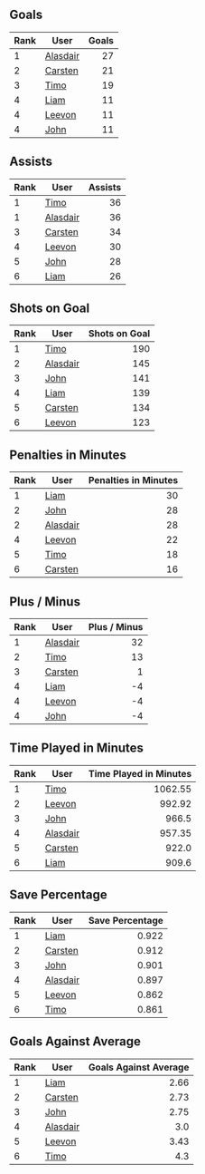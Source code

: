 ## Goals
| Rank | User | Goals |
| :--- | ---- | ---------: |
| 1 | [Alasdair](https://github.com/llevasseur/world-juniors-2022/blob/master/ROSTERS.md#Alasdair) |  27 |
| 2 | [Carsten](https://github.com/llevasseur/world-juniors-2022/blob/master/ROSTERS.md#Carsten) |  21 |
| 3 | [Timo](https://github.com/llevasseur/world-juniors-2022/blob/master/ROSTERS.md#Timo) |  19 |
| 4 | [Liam](https://github.com/llevasseur/world-juniors-2022/blob/master/ROSTERS.md#Liam) |  11 |
| 4 | [Leevon](https://github.com/llevasseur/world-juniors-2022/blob/master/ROSTERS.md#Leevon) |  11 |
| 4 | [John](https://github.com/llevasseur/world-juniors-2022/blob/master/ROSTERS.md#John) |  11 |
## Assists
| Rank | User | Assists |
| :--- | ---- | ---------: |
| 1 | [Timo](https://github.com/llevasseur/world-juniors-2022/blob/master/ROSTERS.md#Timo) |  36 |
| 1 | [Alasdair](https://github.com/llevasseur/world-juniors-2022/blob/master/ROSTERS.md#Alasdair) |  36 |
| 3 | [Carsten](https://github.com/llevasseur/world-juniors-2022/blob/master/ROSTERS.md#Carsten) |  34 |
| 4 | [Leevon](https://github.com/llevasseur/world-juniors-2022/blob/master/ROSTERS.md#Leevon) |  30 |
| 5 | [John](https://github.com/llevasseur/world-juniors-2022/blob/master/ROSTERS.md#John) |  28 |
| 6 | [Liam](https://github.com/llevasseur/world-juniors-2022/blob/master/ROSTERS.md#Liam) |  26 |
## Shots on Goal
| Rank | User | Shots on Goal |
| :--- | ---- | ---------: |
| 1 | [Timo](https://github.com/llevasseur/world-juniors-2022/blob/master/ROSTERS.md#Timo) |  190 |
| 2 | [Alasdair](https://github.com/llevasseur/world-juniors-2022/blob/master/ROSTERS.md#Alasdair) |  145 |
| 3 | [John](https://github.com/llevasseur/world-juniors-2022/blob/master/ROSTERS.md#John) |  141 |
| 4 | [Liam](https://github.com/llevasseur/world-juniors-2022/blob/master/ROSTERS.md#Liam) |  139 |
| 5 | [Carsten](https://github.com/llevasseur/world-juniors-2022/blob/master/ROSTERS.md#Carsten) |  134 |
| 6 | [Leevon](https://github.com/llevasseur/world-juniors-2022/blob/master/ROSTERS.md#Leevon) |  123 |
## Penalties in Minutes
| Rank | User | Penalties in Minutes |
| :--- | ---- | ---------: |
| 1 | [Liam](https://github.com/llevasseur/world-juniors-2022/blob/master/ROSTERS.md#Liam) |  30 |
| 2 | [John](https://github.com/llevasseur/world-juniors-2022/blob/master/ROSTERS.md#John) |  28 |
| 2 | [Alasdair](https://github.com/llevasseur/world-juniors-2022/blob/master/ROSTERS.md#Alasdair) |  28 |
| 4 | [Leevon](https://github.com/llevasseur/world-juniors-2022/blob/master/ROSTERS.md#Leevon) |  22 |
| 5 | [Timo](https://github.com/llevasseur/world-juniors-2022/blob/master/ROSTERS.md#Timo) |  18 |
| 6 | [Carsten](https://github.com/llevasseur/world-juniors-2022/blob/master/ROSTERS.md#Carsten) |  16 |
## Plus / Minus
| Rank | User | Plus / Minus |
| :--- | ---- | ---------: |
| 1 | [Alasdair](https://github.com/llevasseur/world-juniors-2022/blob/master/ROSTERS.md#Alasdair) |  32 |
| 2 | [Timo](https://github.com/llevasseur/world-juniors-2022/blob/master/ROSTERS.md#Timo) |  13 |
| 3 | [Carsten](https://github.com/llevasseur/world-juniors-2022/blob/master/ROSTERS.md#Carsten) |  1 |
| 4 | [Liam](https://github.com/llevasseur/world-juniors-2022/blob/master/ROSTERS.md#Liam) |  -4 |
| 4 | [Leevon](https://github.com/llevasseur/world-juniors-2022/blob/master/ROSTERS.md#Leevon) |  -4 |
| 4 | [John](https://github.com/llevasseur/world-juniors-2022/blob/master/ROSTERS.md#John) |  -4 |
## Time Played in Minutes
| Rank | User | Time Played in Minutes |
| :--- | ---- | ---------: |
| 1 | [Timo](https://github.com/llevasseur/world-juniors-2022/blob/master/ROSTERS.md#Timo) |  1062.55 |
| 2 | [Leevon](https://github.com/llevasseur/world-juniors-2022/blob/master/ROSTERS.md#Leevon) |  992.92 |
| 3 | [John](https://github.com/llevasseur/world-juniors-2022/blob/master/ROSTERS.md#John) |  966.5 |
| 4 | [Alasdair](https://github.com/llevasseur/world-juniors-2022/blob/master/ROSTERS.md#Alasdair) |  957.35 |
| 5 | [Carsten](https://github.com/llevasseur/world-juniors-2022/blob/master/ROSTERS.md#Carsten) |  922.0 |
| 6 | [Liam](https://github.com/llevasseur/world-juniors-2022/blob/master/ROSTERS.md#Liam) |  909.6 |
## Save Percentage
| Rank | User | Save Percentage |
| :--- | ---- | ---------: |
| 1 | [Liam](https://github.com/llevasseur/world-juniors-2022/blob/master/ROSTERS.md#Liam) |  0.922 |
| 2 | [Carsten](https://github.com/llevasseur/world-juniors-2022/blob/master/ROSTERS.md#Carsten) |  0.912 |
| 3 | [John](https://github.com/llevasseur/world-juniors-2022/blob/master/ROSTERS.md#John) |  0.901 |
| 4 | [Alasdair](https://github.com/llevasseur/world-juniors-2022/blob/master/ROSTERS.md#Alasdair) |  0.897 |
| 5 | [Leevon](https://github.com/llevasseur/world-juniors-2022/blob/master/ROSTERS.md#Leevon) |  0.862 |
| 6 | [Timo](https://github.com/llevasseur/world-juniors-2022/blob/master/ROSTERS.md#Timo) |  0.861 |
## Goals Against Average
| Rank | User | Goals Against Average |
| :--- | ---- | ---------: |
| 1 | [Liam](https://github.com/llevasseur/world-juniors-2022/blob/master/ROSTERS.md#Liam) |  2.66 |
| 2 | [Carsten](https://github.com/llevasseur/world-juniors-2022/blob/master/ROSTERS.md#Carsten) |  2.73 |
| 3 | [John](https://github.com/llevasseur/world-juniors-2022/blob/master/ROSTERS.md#John) |  2.75 |
| 4 | [Alasdair](https://github.com/llevasseur/world-juniors-2022/blob/master/ROSTERS.md#Alasdair) |  3.0 |
| 5 | [Leevon](https://github.com/llevasseur/world-juniors-2022/blob/master/ROSTERS.md#Leevon) |  3.43 |
| 6 | [Timo](https://github.com/llevasseur/world-juniors-2022/blob/master/ROSTERS.md#Timo) |  4.3 |
